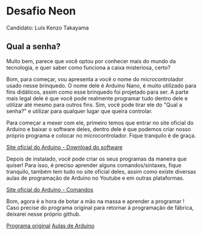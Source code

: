 # Desafio Neon
Candidato: Luís Kenzo Takayama
## Qual a senha?
Muito bem, parece que você optou por conhecer mais do mundo da tecnologia,  e quer saber como funciona a caixa misteriosa, certo? 

Bom, para começar, vou apresenta a você o nome do microcontrolador usado nesse brinquedo. O nome dele é Arduino Nano, é muito utilizado para fins didáticos, assim como esse brinquedo foi projetado para ser. A parte mais legal dele é que você pode realmente programar tudo dentro dele e utilizar até mesmo para outros fins. 
Sim, você pode tirar ele do "Qual a senha?" e utilizar para qualquer lugar que queira controlar. 

Para começar a mexer com ele, primeiro temos que entrar no site oficial do Arduino e baixar o software deles, dentro dele é que podemos criar nosso próprio programa e colocar no microcontrolador. Fique tranquilo é de graça.

[Site oficial do Arduino - Download do software](https://www.arduino.cc/en/Main/Software)

Depois de instalado, você pode criar os seus programas da maneira que quiser! Para isso, é preciso aprender alguns comandos/sintaxes, fique tranquilo, também tem tudo no site oficial deles, assim como existe diversas aulas de programação de Arduino no Youtube e em outras plataformas.

[Site oficial do Arduino - Comandos](https://www.arduino.cc/reference/en/)

Bom, agora é a hora de botar a mão na massa e aprender a programar !
Caso precise do programa original para retornar à programação de fábrica, deixarei nesse próprio github. 

[Programa original](https://github.com/LuisKenzo/Qual-a-senha-/blob/master/Programa_Luis.ino)
[Aulas de Arduino](https://www.youtube.com/watch?v=rCILKZPG0Kg&list=PL7CjOZ3q8fMc3OmT7gD7N6sLLFfXsXGZi)
